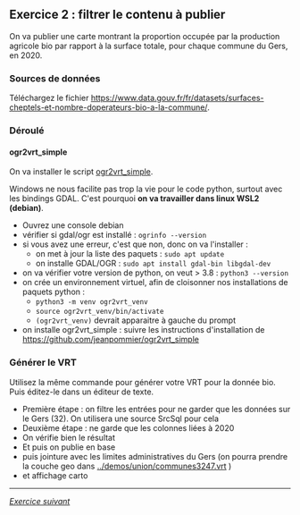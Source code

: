 ## Exercice 2 : filtrer le contenu à publier

On va publier une carte montrant la proportion occupée par la production agricole bio par rapport à la surface totale, pour chaque commune du Gers, en 2020.

### Sources de données
Téléchargez le fichier https://www.data.gouv.fr/fr/datasets/surfaces-cheptels-et-nombre-doperateurs-bio-a-la-commune/. 

### Déroulé
#### ogr2vrt_simple
On va installer le script [ogr2vrt_simple](https://github.com/jeanpommier/ogr2vrt_simple).

Windows ne nous facilite pas trop la vie pour le code python, surtout avec les bindings GDAL. C'est pourquoi **on va travailler dans linux WSL2 (debian)**.

- Ouvrez une console debian
- vérifier si gdal/ogr est installé : `ogrinfo --version`
- si vous avez une erreur, c'est que non, donc on va l'installer : 
  - on met à jour la liste des paquets : `sudo apt update`
  - on installe GDAL/OGR : `sudo apt install gdal-bin libgdal-dev`
- on va vérifier votre version de python, on veut > 3.8 : `python3 --version`
- on crée un environnement virtuel, afin de cloisonner nos installations de paquets python : 
  - `python3 -m venv ogr2vrt_venv`
  - `source ogr2vrt_venv/bin/activate`
  - `(ogr2vrt_venv)` devrait apparaitre à gauche du prompt
- on installe ogr2vrt_simple : suivre les instructions d'installation de https://github.com/jeanpommier/ogr2vrt_simple

### Générer le VRT

Utilisez la même commande pour générer votre VRT pour la donnée bio. Puis éditez-le dans un éditeur de texte.

- Première étape : on filtre les entrées pour ne garder que les données sur le Gers (32). On utilisera une source SrcSql pour cela
- Deuxième étape : ne garde que les colonnes liées à 2020
- On vérifie bien le résultat
- Et puis on publie en base
- puis jointure avec les limites administratives du Gers (on pourra prendre la couche geo dans  [../demos/union/communes3247.vrt](../demos/union/communes3247.vrt) )
- et affichage carto


---

*[Exercice suivant](exercice3.md)*